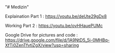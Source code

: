 "# Medizin" 

Explaination Part 1 : https://youtu.be/deUte29gDx8

Working Part 2 : https://youtu.be/ovHHauePUMc

Google Drive for pictures and code : https://drive.google.com/file/d/1A9NtD5_5j-0MHBq-XfTi0ZenTfvtiZgX/view?usp=sharing

